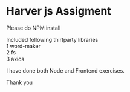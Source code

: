 Harver js Assigment 
============================

Please do NPM install

Included following thirtparty libraries <br />
1 word-maker<br />
2 fs<br />
3 axios<br />

I have done both Node and Frontend exercises.

Thank you
